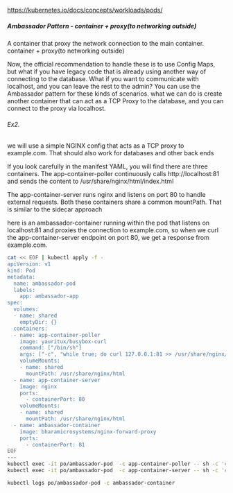 https://kubernetes.io/docs/concepts/workloads/pods/

##### Ambassador Pattern - container + proxy(to networking outside)

A container that proxy the network connection to the main container. container + proxy(to networking outside)

Now, the official recommendation to handle these is to use Config Maps, but what if you have legacy code that is already using another way of connecting to the database. What if you want to communicate with localhost, and you can leave the rest to the admin? You can use the Ambassador pattern for these kinds of scenarios.
what we can do is create another container that can act as a TCP Proxy to the database, and you can connect to the proxy via localhost.


###### Ex2.
we will use a simple NGINX config that acts as a TCP proxy to example.com. That should also work for databases and other back ends

If you look carefully in the manifest YAML, you will find there are three containers. The app-container-poller continuously calls http://localhost:81 and sends the content to /usr/share/nginx/html/index.html

The app-container-server runs nginx and listens on port 80 to handle external requests. Both these containers share a common mountPath. That is similar to the sidecar approach

here is an ambassador-container running within the pod that listens on localhost:81 and proxies the connection to example.com, so when we curl the app-container-server endpoint on port 80, we get a response from example.com.

``````sh
cat << EOF | kubectl apply -f -
apiVersion: v1
kind: Pod
metadata:
  name: ambassador-pod
  labels:
    app: ambassador-app
spec:
  volumes:
  - name: shared
    emptyDir: {}
  containers:
  - name: app-container-poller
    image: yauritux/busybox-curl
    command: ["/bin/sh"]
    args: ["-c", "while true; do curl 127.0.0.1:81 >> /usr/share/nginx/html/index.html; sleep 10; done"]
    volumeMounts:
    - name: shared
      mountPath: /usr/share/nginx/html
  - name: app-container-server
    image: nginx
    ports:
      - containerPort: 80
    volumeMounts:
    - name: shared
      mountPath: /usr/share/nginx/html
  - name: ambassador-container
    image: bharamicrosystems/nginx-forward-proxy
    ports:
      - containerPort: 81
EOF
---
kubectl exec -it po/ambassador-pod  -c app-container-poller -- sh -c 'cat /usr/share/nginx/html/index.html'
kubectl exec -it po/ambassador-pod  -c app-container-server -- sh -c 'cat  /usr/share/nginx/html/index.html'

kubectl logs po/ambassador-pod -c ambassador-container

``````
